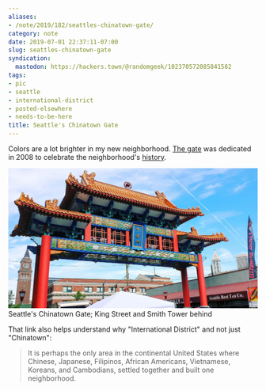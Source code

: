 ```yaml
---
aliases:
- /note/2019/182/seattles-chinatown-gate/
category: note
date: 2019-07-01 22:37:11-07:00
slug: seattles-chinatown-gate
syndication:
  mastodon: https://hackers.town/@randomgeek/102370572085841582
tags:
- pic
- seattle
- international-district
- posted-elsewhere
- needs-to-be-here
title: Seattle's Chinatown Gate
---
```


Colors are a lot brighter in my new neighborhood. [The gate](https://www.historylink.org/File/8485) was dedicated in 2008 to celebrate the neighborhood's [history](http://chinatownconnection.com/seattle-chinatown-history.htm).

![attachments/img/2019/cover-2019-07-01.jpg](../../../attachments/img/2019/cover-2019-07-01.jpg)
Seattle's Chinatown Gate; King Street and Smith Tower behind

That link also helps understand why "International District" and not just "Chinatown":

 > 
 > It is perhaps the only area in the continental United States where Chinese,
 > Japanese, Filipinos, African Americans, Vietnamese, Koreans, and Cambodians,
 > settled together and built one neighborhood.